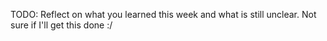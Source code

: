 TODO: Reflect on what you learned this week and what is still unclear.
Not sure if I'll get this done :/
